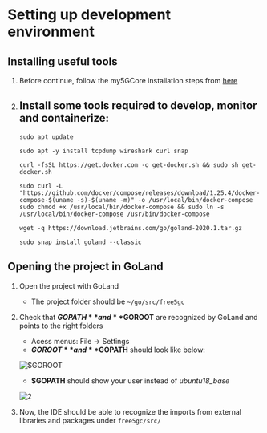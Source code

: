 # Setting up development environment

## Installing useful tools

1. Before continue, follow the my5GCore installation steps from [here](https://github.com/LABORA-INF-UFG/my5Gcore)

2. Install some tools required to develop, monitor and containerize:
    -
    ```
    sudo apt update
    ```
    ```
    sudo apt -y install tcpdump wireshark curl snap
    ```
    ```
    curl -fsSL https://get.docker.com -o get-docker.sh && sudo sh get-docker.sh
    ```
    ```
    sudo curl -L "https://github.com/docker/compose/releases/download/1.25.4/docker-compose-$(uname -s)-$(uname -m)" -o /usr/local/bin/docker-compose
    sudo chmod +x /usr/local/bin/docker-compose && sudo ln -s /usr/local/bin/docker-compose /usr/bin/docker-compose
    ```

    ```
    wget -q https://download.jetbrains.com/go/goland-2020.1.tar.gz
    ```

    ```
    sudo snap install goland --classic
    ```

## Opening the project in GoLand

1. Open the project with GoLand 
    - The project folder should be `~/go/src/free5gc`

2. Check that **$GOPATH** and **$GOROOT** are recognized by GoLand and points to the right folders
    - Acess menus: File -> Settings
    - **$GOROOT** and **$GOPATH** should look like below:
    
    ![$GOROOT](media/img/setup-dev-workflow-1.png)
    
    - **$GOPATH** should show your user instead of _ubuntu18_base_
    
    ![2](media/img/setup-dev-workflow-2.png)

3. Now, the IDE should be able to recognize the imports from external libraries and packages under `free5gc/src/`

<!-- ## Running NF components in GoLand

1. On the Project View on the left, navigate through the component you want to run

![Selecionando o arquivo ".go" no projeto](media/img/setup-dev-workflow-3.png)

2. Right click on the component (*.go) and choose RUN
    - Optional: Use the CTRL + F9 (shortcut)

3. After this, the run window will show

![run](media/img/setup-dev-workflow-4.jpeg)


4. Now the “command” will be available on the toolbar

![5](media/img/setup-dev-workflow-5.png)

5. Next time just choose the command in the toolbar and run or debug clicking on the buttons

![6](media/img/setup-dev-workflow-6.png)

6. To stop a running or debugging component click the Stop button on the toolbar

![7](media/img/setup-dev-workflow-7.png)

Obs: Do the same for the other NF components. All the components are in `free5gc/src/{component}/{component}.go`. For example, SMF is in `free5gc/src/smf/smf.go`.

## Debugging

1. To start debugging some component since the beginning, you must set a breakpoint on the main function in the main package of the component.

    - For example, to start debugging the AUSF, set a breakpoint in the first line of code of the main function of the `free5gc/src/ausf/ausf.go` file.

![8](media/img/setup-dev-workflow-8.png)


## Steps to try out Ping

1. To setup development environment (With network interfaces and namespaces)
```
cd ~/go/src/free5gc
sudo ./setup_dev.sh up
```


2. Run the core (Runs UPF in namespace UPFns and other NFs in default namespace)
```
sudo ./run.sh
```


3. Run GoLand in UE namespace (Required to debug UE)
```
sudo ip netns exec UEns goland
# now you can debug the UE using the IDE
# on the running/debugging command you have to append the args --ping=5
# this args tells UE to run the ping routine
```


4. Monitor network traffic in UE with Wireshark
```
sudo ip netns exec UEns wireshark
# choose interface any
# useful filter to use in wireshark: ip.addr == 192.168.127.1 or ip.addr == 192.168.127.2 or ip.addr == 60.60.0.0/16 and !ssdp and !mdnp and !arp
```

5. Run UE on terminal
```
cd ~/src/go/free5gc
go build -o ./bin/ue -x src/ue/ue.go
sudo ip netns exec UEns ./bin/ue
```

6. To shutdown the interfaces and namespaces
```
cd ./go/src/free5gc/
sudo ./setup_dev.sh down
``` -->
